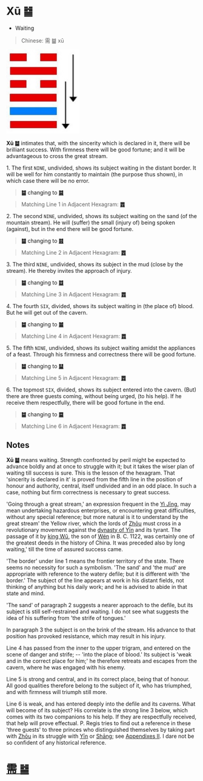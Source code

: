 # Xū ䷄

* Waiting

> Chinese: 需 ䷄ xū

<a id="p-67"/>

<img src="shapes/05.10.jpg" alt="需">

**Xū ䷄** intimates that, with the sincerity which is declared in it, there will be brilliant success. With firmness there will be good fortune; and it will be advantageous to cross the great stream.

1.<a id="5.1"/> The first `NINE`, undivided, shows its subject waiting in the distant border. It will be well for him constantly to maintain (the purpose thus shown), in which case there will be no error.

> **䷄** changing to [**䷯**](e4ba95jing.md)

> Matching Line 1 in Adjacent Hexagram: [**䷅**](e8aebcsong.md#6.1)

2.<a id="5.2"/> The second `NINE`, undivided, shows its subject waiting on the sand (of the mountain stream). He will (suffer) the small (injury of) being spoken (against), but in the end there will be good fortune.

> **䷄** changing to [**䷾**](e697a2e6b58ejiji.md)

> Matching Line 2 in Adjacent Hexagram: [**䷅**](e8aebcsong.md#6.2)

3.<a id="5.3"/> The third `NINE`, undivided, shows its subject in the mud (close by the stream). He thereby invites the approach of injury.

> **䷄** changing to [**䷻**](e88a82jie.md)

> Matching Line 3 in Adjacent Hexagram: [**䷅**](e8aebcsong.md#6.3)

4.<a id="5.4"/> The fourth `SIX`, divided, shows its subject waiting in (the place of) blood. But he will get out of the cavern.

> **䷄** changing to [**䷪**](e5a4acguai.md)

> Matching Line 4 in Adjacent Hexagram: [**䷅**](e8aebcsong.md#6.4)

5.<a id="5.5"/> The fifth `NINE`, undivided, shows its subject waiting amidst the appliances of a feast. Through his firmness and correctness there will be good fortune.

> **䷄** changing to [**䷊**](e6b3b0tai.md)

> Matching Line 5 in Adjacent Hexagram: [**䷅**](e8aebcsong.md#6.5)

6.<a id="5.6"/> The topmost `SIX`, divided, shows its subject entered into the cavern. (But) there are three guests coming, without being urged, (to his help). If he receive them respectfully, there will be good fortune in the end.

<a id="p-68"/>

> **䷄** changing to [**䷈**](e5b08fe7959cxiaoxu.md)

> Matching Line 6 in Adjacent Hexagram: [**䷅**](e8aebcsong.md#6.6)

## Notes

**Xū ䷄** means waiting. Strength confronted by peril might be expected to advance boldly and at once to struggle with it; but it takes the wiser plan of waiting till success is sure. This is the lesson of the hexagram. That 'sincerity is declared in it' is proved from the fifth line in the position of honour and authority, central, itself undivided and in an odd place. In such a case, nothing but firm correctness is necessary to great success.

'Going through a great stream,' an expression frequent in the [Yì Jīng](https://en.wikipedia.org/wiki/I_Ching), may mean undertaking hazardous enterprises, or encountering great difficulties, without any special reference; but more natural is it to understand by the great stream' the Yellow river, which the lords of [Zhōu](https://en.wikipedia.org/wiki/Zhou_dynasty) must cross in a revolutionary movement against the [dynasty of Yīn](https://en.wiktionary.org/wiki/殷代) and its tyrant. The passage of it by [king Wǔ](https://en.wikipedia.org/wiki/King_Wu_of_Zhou), the son of [Wén](https://en.wikipedia.org/wiki/King_Wen_of_Zhou) in B. C. 1122, was certainly one of the greatest deeds in the history of China. It was preceded also by long waiting,' till the time of assured success came.

'The border' under line 1 means the frontier territory of the state. There seems no necessity for such a symbolism. 'The sand' and 'the mud' are appropriate with reference to the watery defile; but it is different with 'the border.' The subject of the line appears at work in his distant fields, not thinking of anything but his daily work; and he is advised to abide in that state and mind.

'The sand' of paragraph 2 suggests a nearer approach to the defile, but its subject is still self-restrained and waiting. I do not see what suggests the idea of his suffering from 'the strife of tongues.'

In paragraph 3 the subject is on the brink of the stream. His advance to that position has provoked resistance, which may result in his injury.

Line 4 has passed from the inner to the upper trigram, and entered on the scene of danger and strife; -- 'into the place of blood.' Its subject is 'weak and in the correct place for him;' he therefore retreats and escapes from the cavern, where he was engaged with his enemy.

Line 5 is strong and central, and in its correct place, being that of honour. All good qualities therefore belong to the subject of it, who has triumphed, and with firmness will triumph still more.

Line 6 is weak, and has entered deeply into the defile and its caverns. What will become of its subject? His correlate is the strong line 3 below, which comes with its two companions to his help. If they are respectfully received, that help will prove effectual. P. Regis tries to find out a reference in these 'three guests' to three princes who distinguished themselves by taking part with [Zhōu](https://en.wikipedia.org/wiki/Zhou_dynasty) in its struggle with [Yīn](https://en.wiktionary.org/wiki/殷代) or [Shāng](https://en.wikipedia.org/wiki/Shang_dynasty); see [Appendixes II](appendix02s1.md#p-278). I dare not be so confident of any historical reference.

# [需 ䷄](e99c80xu_cn.md)
